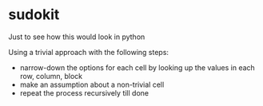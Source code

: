 # sudokit
Just to see how this would look in python

Using a trivial approach with the following steps:
  * narrow-down the options for each cell by looking up the values in each row, column, block
  * make an assumption about a non-trivial cell
  * repeat the process recursively till done

